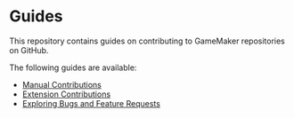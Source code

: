 # Guides

This repository contains guides on contributing to GameMaker repositories on GitHub.

The following guides are available: 

* [Manual Contributions](https://github.com/YoYoGames/GameMaker-Manual/blob/develop/README.md)
* [Extension Contributions](Extension_Contributions.md)
* [Exploring Bugs and Feature Requests](Exploring_Bugs_Feature_Requests.md)

